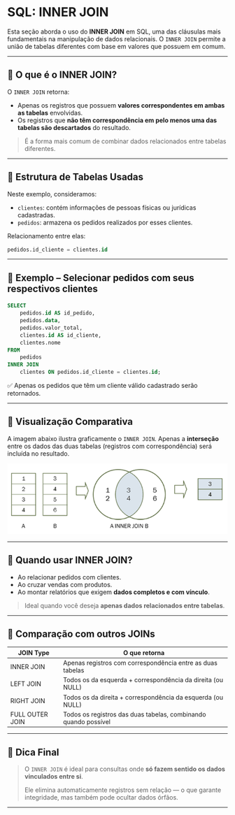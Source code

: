 
# SQL: INNER JOIN

Esta seção aborda o uso do **INNER JOIN** em SQL, uma das cláusulas mais fundamentais na manipulação de dados relacionais. O `INNER JOIN` permite a união de tabelas diferentes com base em valores que possuem em comum.

---

## 🔹 O que é o INNER JOIN?

O `INNER JOIN` retorna:

- Apenas os registros que possuem **valores correspondentes em ambas as tabelas** envolvidas.
- Os registros que **não têm correspondência em pelo menos uma das tabelas são descartados** do resultado.

> É a forma mais comum de combinar dados relacionados entre tabelas diferentes.

---

## 🔹 Estrutura de Tabelas Usadas

Neste exemplo, consideramos:

- `clientes`: contém informações de pessoas físicas ou jurídicas cadastradas.
- `pedidos`: armazena os pedidos realizados por esses clientes.

Relacionamento entre elas:

```sql
pedidos.id_cliente = clientes.id
```

---

## 🔹 Exemplo – Selecionar pedidos com seus respectivos clientes

```sql
SELECT 
    pedidos.id AS id_pedido,
    pedidos.data,
    pedidos.valor_total,
    clientes.id AS id_cliente,
    clientes.nome
FROM 
    pedidos
INNER JOIN 
    clientes ON pedidos.id_cliente = clientes.id;
```

✅ Apenas os pedidos que têm um cliente válido cadastrado serão retornados.

---

## 🔹 Visualização Comparativa

A imagem abaixo ilustra graficamente o `INNER JOIN`. Apenas a **interseção** entre os dados das duas tabelas (registros com correspondência) será incluída no resultado.

<img src="../../../images/inner-join.png" alt="Representação Visual do Inner Join">

---

## 🔹 Quando usar INNER JOIN?

- Ao relacionar pedidos com clientes.
- Ao cruzar vendas com produtos.
- Ao montar relatórios que exigem **dados completos e com vínculo**.

> Ideal quando você deseja **apenas dados relacionados entre tabelas**.

---

## 🔹 Comparação com outros JOINs

| JOIN Type       | O que retorna                                                         |
|------------------|------------------------------------------------------------------------|
| INNER JOIN       | Apenas registros com correspondência entre as duas tabelas            |
| LEFT JOIN        | Todos os da esquerda + correspondência da direita (ou NULL)           |
| RIGHT JOIN       | Todos os da direita + correspondência da esquerda (ou NULL)           |
| FULL OUTER JOIN  | Todos os registros das duas tabelas, combinando quando possível       |

---

## 🔹 Dica Final

> O `INNER JOIN` é ideal para consultas onde **só fazem sentido os dados vinculados entre si**.
>
> Ele elimina automaticamente registros sem relação — o que garante integridade, mas também pode ocultar dados órfãos.

---

